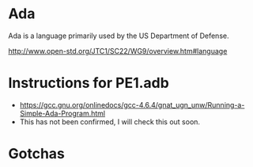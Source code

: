 # Ada

Ada is a language primarily used by the US Department of Defense.

http://www.open-std.org/JTC1/SC22/WG9/overview.htm#language

# Instructions for PE1.adb

* https://gcc.gnu.org/onlinedocs/gcc-4.6.4/gnat_ugn_unw/Running-a-Simple-Ada-Program.html
* This has not been confirmed, I will check this out soon.

# Gotchas

